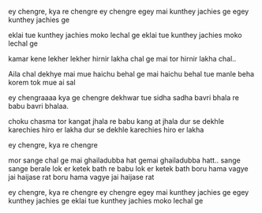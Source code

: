 ey chengre, kya re chengre
ey chengre egey mai kunthey jachies ge
egey kunthey jachies ge

eklai tue kunthey jachies 
moko lechal ge
eklai tue kunthey jachies 
moko lechal ge

kamar kene lekher lekher
hirnir lakha chal ge mai tor hirnir
lakha chal..

Aila chal dekhye mai mue haichu behal
ge mai haichu behal
tue manle beha korem tok mue ai sal

ey chengraaaa
kya ge chengre
dekhwar tue sidha sadha bavri bhala
re babu bavri bhalaa.

choku chasma tor kangat jhala re babu
kang at jhala
dur se dekhle karechies hiro er lakha
dur se dekhle karechies hiro er lakha

ey chengre, kya re chengre

mor sange chal ge mai ghailadubba hat gemai
ghailadubba hatt..
sange sange berale lok er ketek bath
re babu lok er ketek bath
boru hama vagye jai haijase rat
boru hama vagye jai haijase rat

ey chengre, kya re chengre
ey chengre egey mai kunthey jachies ge
egey kunthey jachies ge
eklai tue kunthey jachies 
moko lechal ge

